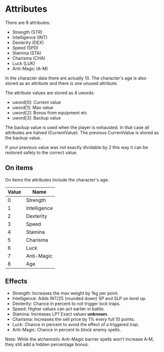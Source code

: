 # Attributes

There are 8 attributes:
- Strength (STR)
- Intelligence (INT)
- Dexterity (DEX)
- Speed (SPD)
- Stamina (STA)
- Charisma (CHA)
- Luck (LUK)
- Anti-Magic (A-M)

In the character data there are actually 10. The character's age is also stored as an attribute and there is one unused attribute.

The attribute values are stored as 4 uwords:

- uword[0]: Current value
- uword[1]: Max value
- uword[2]: Bonus from equipment etc
- uword[3]: Backup value

The backup value is used when the player is exhausted. In that case all attributes are halved (CurrentValue). The previous CurrentValue is stored as the backup value.

If your previous value was not exactly dividable by 2 this way it can be restored safely to the correct value.

## On items

On items the attributes include the character's age.

Value | Name
----|----
0 | Strength
1 | Intelligence
2 | Dexterity
3 | Speed
4 | Stamina
5 | Charisma
6 | Luck
7 | Anti-Magic
8 | Age


## Effects

- Strength: Increases the max weight by 1kg per point.
- Intelligence: Adds INT/25 (rounded down) SP and SLP on level up.
- Dexterity: Chance in percent to not trigger lock traps.
- Speed: Higher values can act earlier in battle.
- Stamina: Increases LP? Exact values **unknown**.
- Charisma: Increases the sell price by 1% every full 10 points.
- Luck: Chance in percent to avoid the effect of a triggered trap.
- Anti-Magic: Chance in percent to block enemy spells.

Note: While the alchemistic Anti-Magic barrier spells won't increase A-M, they still add a hidden percentage bonus.
